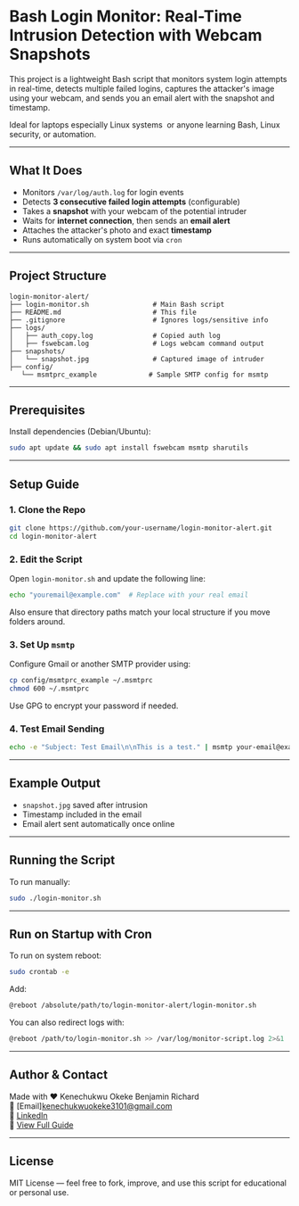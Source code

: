 # Bash Login Monitor: Real-Time Intrusion Detection with Webcam Snapshots

This project is a lightweight Bash script that monitors system login attempts in real-time, detects multiple failed logins, captures the attacker's image using your webcam, and sends you an email alert with the snapshot and timestamp.

Ideal for laptops especially Linux systems  or anyone learning Bash, Linux security, or automation.

---

## What It Does

- Monitors `/var/log/auth.log` for login events
- Detects **3 consecutive failed login attempts** (configurable)
- Takes a **snapshot** with your webcam of the potential intruder
- Waits for **internet connection**, then sends an **email alert**
- Attaches the attacker's photo and exact **timestamp**
- Runs automatically on system boot via `cron`

---

## Project Structure

```
login-monitor-alert/
├── login-monitor.sh                # Main Bash script
├── README.md                       # This file
├── .gitignore                      # Ignores logs/sensitive info
├── logs/
│   ├── auth_copy.log               # Copied auth log
│   ├── fswebcam.log                # Logs webcam command output         
├── snapshots/
│   └── snapshot.jpg                # Captured image of intruder
├── config/
   └── msmtprc_example             # Sample SMTP config for msmtp

```

---

## Prerequisites

Install dependencies (Debian/Ubuntu):

```bash
sudo apt update && sudo apt install fswebcam msmtp sharutils
```

---

## Setup Guide

### 1. Clone the Repo

```bash
git clone https://github.com/your-username/login-monitor-alert.git
cd login-monitor-alert
```

### 2. Edit the Script

Open `login-monitor.sh` and update the following line:

```bash
echo "youremail@example.com"  # Replace with your real email
```

Also ensure that directory paths match your local structure if you move folders around.

### 3. Set Up `msmtp`

Configure Gmail or another SMTP provider using:

```bash
cp config/msmtprc_example ~/.msmtprc
chmod 600 ~/.msmtprc
```

Use GPG to encrypt your password if needed.

### 4. Test Email Sending

```bash
echo -e "Subject: Test Email\n\nThis is a test." | msmtp your-email@example.com
```

---

## Example Output

- `snapshot.jpg` saved after intrusion
- Timestamp included in the email
- Email alert sent automatically once online


---

## Running the Script

To run manually:

```bash
sudo ./login-monitor.sh
```

---

## Run on Startup with Cron

To run on system reboot:

```bash
sudo crontab -e
```

Add:

```bash
@reboot /absolute/path/to/login-monitor-alert/login-monitor.sh
```

You can also redirect logs with:

```bash
@reboot /path/to/login-monitor.sh >> /var/log/monitor-script.log 2>&1
```

---

## Author & Contact

Made with ❤️ Kenechukwu Okeke Benjamin Richard\
📧 [Email]kenechukwuokeke3101@gmail.com\
🔗 [LinkedIn](https://www.linkedin.com/in/kenechukwu-okeke-295397290/)\
📁 [View Full Guide](https://hashnode.com/post/cm916erxb000a09l54rsbawkd)

---

## License

MIT License — feel free to fork, improve, and use this script for educational or personal use.

